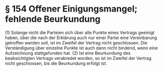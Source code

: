 # § 154 Offener Einigungsmangel; fehlende Beurkundung
(1) Solange nicht die Parteien sich über alle Punkte eines Vertrags geeinigt haben, über die nach der Erklärung auch nur einer Partei eine Vereinbarung getroffen werden soll, ist im Zweifel der Vertrag nicht geschlossen. Die Verständigung über einzelne Punkte ist auch dann nicht bindend, wenn eine Aufzeichnung stattgefunden hat.
(2) Ist eine Beurkundung des beabsichtigten Vertrags verabredet worden, so ist im Zweifel der Vertrag nicht geschlossen, bis die Beurkundung erfolgt ist.
